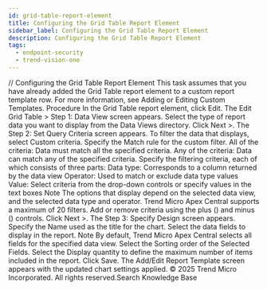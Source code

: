 ```yaml
---
id: grid-table-report-element
title: Configuring the Grid Table Report Element
sidebar_label: Configuring the Grid Table Report Element
description: Configuring the Grid Table Report Element
tags:
  - endpoint-security
  - trend-vision-one
---
```


/*<![CDATA[*/ $('#title').html($('meta[name=map-description]').attr('content')); /*]]>*/ Configuring the Grid Table Report Element This task assumes that you have already added the Grid Table report element to a custom report template row. For more information, see Adding or Editing Custom Templates. Procedure In the Grid Table report element, click Edit. The Edit Grid Table > Step 1: Data View screen appears. Select the type of report data you want to display from the Data Views directory. Click Next >. The Step 2: Set Query Criteria screen appears. To filter the data that displays, select Custom criteria. Specify the Match rule for the custom filter. All of the criteria: Data must match all the specified criteria. Any of the criteria: Data can match any of the specified criteria. Specify the filtering criteria, each of which consists of three parts: Data type: Corresponds to a column returned by the data view Operator: Used to match or exclude data type values Value: Select criteria from the drop-down controls or specify values in the text boxes Note The options that display depend on the selected data view, and the selected data type and operator. Trend Micro Apex Central supports a maximum of 20 filters. Add or remove criteria using the plus () and minus () controls. Click Next >. The Step 3: Specify Design screen appears. Specify the Name used as the title for the chart. Select the data fields to display in the report. Note By default, Trend Micro Apex Central selects all fields for the specified data view. Select the Sorting order of the Selected Fields. Select the Display quantity to define the maximum number of items included in the report. Click Save. The Add/Edit Report Template screen appears with the updated chart settings applied. © 2025 Trend Micro Incorporated. All rights reserved.Search Knowledge Base